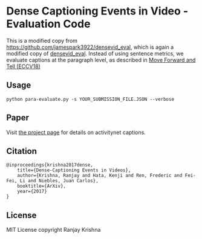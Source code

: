# Dense Captioning Events in Video - Evaluation Code

This is a modified copy from https://github.com/jamespark3922/densevid_eval, 
which is again a modified copy of [densevid_eval](https://github.com/ranjaykrishna/densevid_eval).
Instead of using sentence metrics, we evaluate captions at the paragraph level, 
as described in [Move Forward and Tell (ECCV18)](https://arxiv.org/abs/1807.10018)

## Usage
```
python para-evaluate.py -s YOUR_SUBMISSION_FILE.JSON --verbose
```

## Paper
Visit [the project page](http://cs.stanford.edu/people/ranjaykrishna/densevid) for details on activitynet captions.

## Citation
```
@inproceedings{krishna2017dense,
    title={Dense-Captioning Events in Videos},
    author={Krishna, Ranjay and Hata, Kenji and Ren, Frederic and Fei-Fei, Li and Niebles, Juan Carlos},
    booktitle={ArXiv},
    year={2017}
}
```

## License

MIT License copyright Ranjay Krishna

